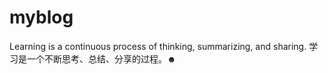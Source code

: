 myblog
==============
Learning is a continuous process of thinking, summarizing, and sharing.
学习是一个不断思考、总结、分享的过程。☻
